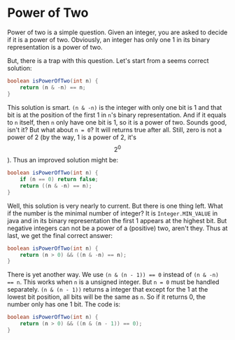 # Power of Two

Power of two is a simple question. Given an integer, you are asked to decide if
it is a power of two. Obviously, an integer has only one 1 in its binary representation
is a power of two.

But, there is a trap with this question. Let's start from a seems correct solution:

```java
boolean isPowerOfTwo(int n) {
    return (n & -n) == n;
}
```

This solution is smart. `(n & -n)` is the integer with only one bit is 1 and that bit is at the position of the first 1 in `n`'s binary representation. And if it equals to `n` itself, then `n` only have one bit is 1, so it is a power of two. Sounds good, isn't it? But what about `n = 0`? It will returns true after all. Still, zero is not a power of 2
(by the way, 1 is a power of 2, it's $$2^0$$). Thus an improved solution might be:

```java
boolean isPowerOfTwo(int n) {
    if (n == 0) return false;
    return ((n & -n) == n);
}
```

Well, this solution is very nearly to current. But there is one thing left.
What if the number is the minimal number of integer?
It is `Integer.MIN_VALUE` in java and in its binary representation the first 1 appears at the highest bit. But negative integers can not be a power of a (positive) two, aren't they.
Thus at last, we get the final correct answer:

```java
boolean isPowerOfTwo(int n) {
    return (n > 0) && ((n & -n) == n);
}
```

There is yet another way. We use `(n & (n - 1)) == 0` instead of `(n & -n) == n`.
This works when `n` is a unsigned integer. But `n = 0` must be handled separately.
`(n & (n - 1))` returns a integer that except for the 1 at the lowest bit position,
all bits will be the same as `n`. So if it returns 0, the number only has one 1 bit.
The code is:

```java
boolean isPowerOfTwo(int n) {
    return (n > 0) && ((n & (n - 1)) == 0);
}
```
